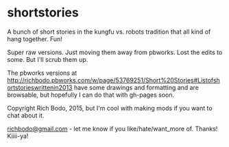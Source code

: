 shortstories
============

A bunch of short stories in the kungfu vs. robots tradition that all kind of hang together.  Fun!

Super raw versions.  Just moving them away from pbworks.  Lost the edits to some.  But I'll scrub them up.

The pbworks versions at http://richbodo.pbworks.com/w/page/53769251/Short%20Stories#Listofshortstorieswrittenin2013 have some drawings and formatting and are browsable, but hopefully I can do that with gh-pages soon.

Copyright Rich Bodo, 2015, but I'm cool with making mods if you want to chat about it.

richbodo@gmail.com - let me know if you like/hate/want_more of.  Thanks!  Kiiii-ya!

